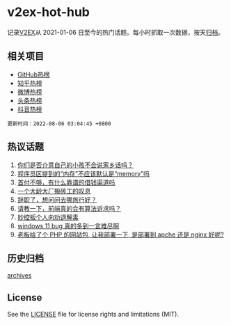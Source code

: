 # v2ex-hot-hub

 记录[V2EX](https://www.v2ex.com/)从 2021-01-06 日至今的热门话题。每小时抓取一次数据，按天[归档](archives)。
 
 ## 相关项目

- [GitHub热榜](https://github.com/snaildev/github-hot-hub)
- [知乎热榜](https://github.com/snaildev/zhihu-hot-hub)
- [微博热榜](https://github.com/snaildev/weibo-hot-hub)
- [头条热榜](https://github.com/snaildev/toutiao-hot-hub)
- [抖音热榜](https://github.com/snaildev/douyin-hot-hub)


 `更新时间：2022-08-06 03:04:45 +0800`

## 热议话题

1. [你们是否介意自己的小孩不会说家乡话吗？](https://www.v2ex.com/t/870764)
1. [程序员区提到的“内存”不应该默认是“memory”吗](https://www.v2ex.com/t/870855)
1. [首付不够，有什么靠谱的借钱渠道吗](https://www.v2ex.com/t/870798)
1. [一个大龄大厂搬砖工的叹息](https://www.v2ex.com/t/870825)
1. [辞职了，想问问去哪旅行好？](https://www.v2ex.com/t/870834)
1. [请教一下，前端真的会有算法诉求吗？](https://www.v2ex.com/t/870826)
1. [妙控板个人向劝退解毒](https://www.v2ex.com/t/870807)
1. [windows 11 bug 真的多到一言难尽啊](https://www.v2ex.com/t/870816)
1. [老板给了个 PHP 的网站包, 让我部署一下, 是部署到 apche 还是 nginx 好呢?](https://www.v2ex.com/t/870894)

## 历史归档

[archives](archives)

## License

See the [LICENSE](LICENSE) file for license rights and limitations (MIT).
